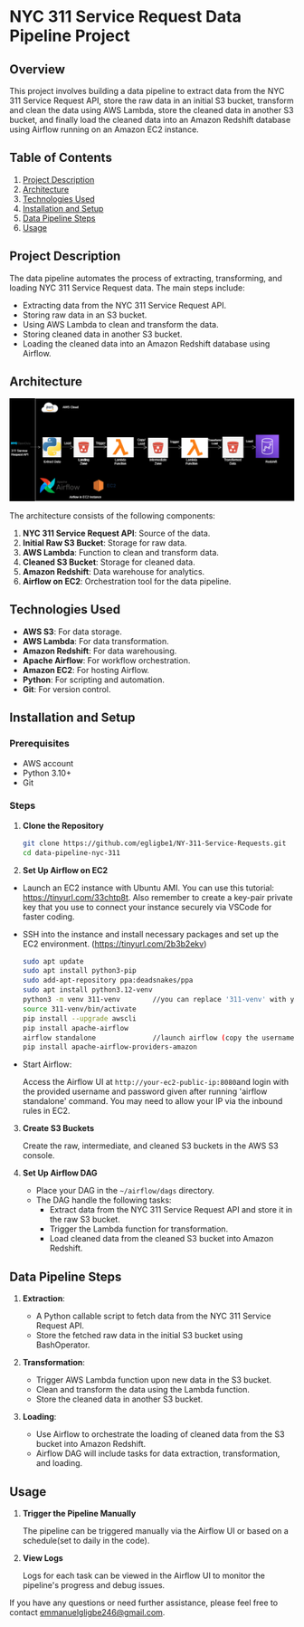 # NYC 311 Service Request Data Pipeline Project

## Overview

This project involves building a data pipeline to extract data from the NYC 311 Service Request API, store the raw data in an initial S3 bucket, transform and clean the data using AWS Lambda, store the cleaned data in another S3 bucket, and finally load the cleaned data into an Amazon Redshift database using Airflow running on an Amazon EC2 instance.

## Table of Contents

1. [Project Description](#project-description)
2. [Architecture](#architecture)
3. [Technologies Used](#technologies-used)
4. [Installation and Setup](#installation-and-setup)
5. [Data Pipeline Steps](#data-pipeline-steps)
6. [Usage](#usage)

## Project Description

The data pipeline automates the process of extracting, transforming, and loading NYC 311 Service Request data. The main steps include:

- Extracting data from the NYC 311 Service Request API.
- Storing raw data in an S3 bucket.
- Using AWS Lambda to clean and transform the data.
- Storing cleaned data in another S3 bucket.
- Loading the cleaned data into an Amazon Redshift database using Airflow.

## Architecture

![Architecture Diagram](NYC311.png)

The architecture consists of the following components:

1. **NYC 311 Service Request API**: Source of the data.
2. **Initial Raw S3 Bucket**: Storage for raw data.
3. **AWS Lambda**: Function to clean and transform data.
4. **Cleaned S3 Bucket**: Storage for cleaned data.
5. **Amazon Redshift**: Data warehouse for analytics.
6. **Airflow on EC2**: Orchestration tool for the data pipeline.

## Technologies Used

- **AWS S3**: For data storage.
- **AWS Lambda**: For data transformation.
- **Amazon Redshift**: For data warehousing.
- **Apache Airflow**: For workflow orchestration.
- **Amazon EC2**: For hosting Airflow.
- **Python**: For scripting and automation.
- **Git**: For version control.

## Installation and Setup

### Prerequisites

- AWS account
- Python 3.10+
- Git

### Steps

1. **Clone the Repository**

    ```bash
    git clone https://github.com/egligbe1/NY-311-Service-Requests.git
    cd data-pipeline-nyc-311
    ```

2. **Set Up Airflow on EC2**

-  Launch an EC2 instance with Ubuntu AMI. You can use this tutorial: https://tinyurl.com/33chtp8t. Also remember to create a key-pair private key that you use to connect your instance securely via VSCode for faster coding.
- SSH into the instance and install necessary packages and set up the EC2 environment. (https://tinyurl.com/2b3b2ekv)

    ```bash
    sudo apt update 
    sudo apt install python3-pip 
    sudo add-apt-repository ppa:deadsnakes/ppa
    sudo apt install python3.12-venv
    python3 -m venv 311-venv        //you can replace '311-venv' with you preferred environment name
    source 311-venv/bin/activate    
    pip install --upgrade awscli    
    pip install apache-airflow     
    airflow standalone              //launch airflow (copy the username and pasword given to login to airflow UI)
    pip install apache-airflow-providers-amazon 
    ```


- Start Airflow:

    Access the Airflow UI at `http://your-ec2-public-ip:8080`and login with the provided username and password given after running 'airflow standalone' command.
    You may need to allow your IP via the inbound rules in EC2.


3. **Create S3 Buckets**

    Create the raw, intermediate, and cleaned S3 buckets in the AWS S3 console.

4. **Set Up Airflow DAG**

    - Place your DAG in the `~/airflow/dags` directory.
    - The DAG handle the following tasks:
        - Extract data from the NYC 311 Service Request API and store it in the raw S3 bucket.
        - Trigger the Lambda function for transformation.
        - Load cleaned data from the cleaned S3 bucket into Amazon Redshift.

## Data Pipeline Steps

1. **Extraction**:
    - A Python callable script to fetch data from the NYC 311 Service Request API.
    - Store the fetched raw data in the initial S3 bucket using BashOperator.

2. **Transformation**:
    - Trigger AWS Lambda function upon new data in the S3 bucket.
    - Clean and transform the data using the Lambda function.
    - Store the cleaned data in another S3 bucket.

3. **Loading**:
    - Use Airflow to orchestrate the loading of cleaned data from the S3 bucket into Amazon Redshift.
    - Airflow DAG will include tasks for data extraction, transformation, and loading.

## Usage

1. **Trigger the Pipeline Manually**

    The pipeline can be triggered manually via the Airflow UI or based on a schedule(set to daily in the code).

2. **View Logs**

    Logs for each task can be viewed in the Airflow UI to monitor the pipeline's progress and debug issues.

If you have any questions or need further assistance, please feel free to contact emmanuelgligbe246@gmail.com.
